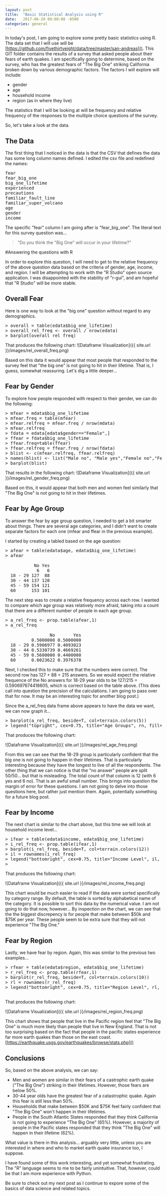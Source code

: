 ```yaml
---
layout: post
title:  "Basic Statistical Analysis using R"
date:   2017-06-20 09:00:00 -0500
categories: general
---
```


In today's post, I am going to explore some pretty basic statistics using R.  The data set that I will use will be [https://github.com/fivethirtyeight/data/tree/master/san-andreas]().  This GIT folder contains the results of a survey that asked people about their fears of earth quakes.  I am specifically going to determine, based on the survey, who has the greatest fears of "The Big One" striking California broken down by various demographic factors.  The factors I will explore will include:
 
- gender
- age
- household income
- region (as in where they live)

The statistics that I will be looking at will be frequency and relative frequency of the responses to the multiple choice questions of the survey.  
  
So, let's take a look at the data.  

## The Data
The first thing that I noticed in the data is that the CSV that defines the data has some long column names defined.  I edited the csv file and redefined the names:

<pre>
fear                   
fear_big_one           
big_one_lifetime
experienced        
precautions            
familiar_fault_line
familiar_super_volcano 
age                    
gender
income
</pre>

The specific "fear" column I am going after is "fear\_big\_one".  The literal text for this survey question was...

> "Do you think the "Big One" will occur in your lifetime?"

#Answering the questions with R

In order to explore this question, I will need to get to the relative frequency of the above question data based on the criteria of gender, age, income, and region. I will be attempting to work with the "R Studio" open source application.  I was disappointed with the stability of "r-gui", and am hopeful that "R Studio" will be more stable.

##  Overall Fear
Here is one way to look at the "big one" question without regard to any demographics.

<pre>
> overall = table(edata$big_one_lifetime)
> overall_rel_freq <- overall / nrow(edata)
> barplot(overall_rel_freq)
</pre>

That produces the following chart:
![Dataframe Visualization]({{ site.url }}/images/rel_overall_freq.png)

Based on this data it would appear that most people that responded to the survey feel that "the big one" is not going to hit in their lifetime.  That is, I guess, somewhat reassuring.  Let's dig a little deeper...

## Fear by Gender

To explore how people responded with respect to their gender, we can do the following:

<pre>
> mfear = mdata$big_one_lifetime
> mfear.freq = table(mfear)
> mfear.relfreq = mfear.freq / nrow(mdata)
> mfear.relfreq
> fdata = edata[edata$gender=="Female",]
> ffear = fdata$big_one_lifetime
> ffear.freq=table(ffear)
> ffear.relfreq = ffear.freq / nrow(fdata)
> blist <- c(mfear.relfreq, ffear.relfreq)
> names(blist) <- list("Male no", "Male yes","Female no","Female yes")
> barplot(blist)
</pre>

That results in the following chart:
![Dataframe Visualization]({{ site.url }}/images/rel_gender_freq.png)

Based on this, it would appear that both men and women feel similarly that "The Big One" is not going to hit in their lifetimes.

## Fear by Age Group

To answer the fear by age group question, I needed to get a bit smarter about things.  There are several age categories, and I didn't want to create separate factors for each one (mfear and ffear in the previous example).

I started by creating a tabled based on the age question:

<pre>
> afear = table(edata$age, edata$big_one_lifetime)
> afear
         
           No Yes
            6   6
  18 - 29 127  88
  30 - 44 137 120
  45 - 59 154 121
  60      153 101
</pre>

The next step was to create a relative frequency across each row.  I wanted to compare which age group was relatively more afraid, taking into a count that there are a different number of people in each age group.

<pre>
> a_rel_freq <- prop.table(afear,1)
> a_rel_freq
         
                 No       Yes
          0.5000000 0.5000000
  18 - 29 0.5906977 0.4093023
  30 - 44 0.5330739 0.4669261
  45 - 59 0.5600000 0.4400000
  60      0.6023622 0.3976378
</pre>

Next, I checked this to make sure that the numbers were correct.  The second row has 127 + 88 = 215 answers.  So we would expect the relative frequence of the No answers for 18-29 year olds to be 127/215 = 0.590697674418605, which is correct based on the table above.  (This does call into question the precision of the calculations.  I am going to pass over that for now.  It may be an interesting topic for another blog post.)

Since the a\_rel\_freq data frame above appears to have the data we want, we can now graph it...

<pre>
> barplot(a_rel_freq, beside=T, col=terrain.colors(5))
> legend("topright", cex=0.75, title="Age Groups", rn, fill=terrain.colors(5))
</pre>

That produces the following chart:

![Dataframe Visualization]({{ site.url }}/images/rel_age_freq.png)

From this we can see that the 18-29 group is particularly confident that the big one is not going to happen in their lifetimes.  That is particularly interesting because they have the longest to live of all the respondents.  The other thing that we can notice is that the "no answer" people are split 50/50...  but that is misleading.  The total count of that column is 12 (with 6 yes and 6 no).  That is an awful small number.  This brings into question the margin of error for these questions.  I am not going to delve into those questions here, but rather just mention them.  Again, potentially something for a future blog post.

## Fear by Income

The next chart is similar to the chart above, but this time we will look at household income level...

<pre>
> ifear = table(edata$income, edata$big_one_lifetime)
> i_rel_freq <- prop.table(ifear,1)
> barplot(i_rel_freq, beside=T, col=terrain.colors(12))
> il = rownames(i_rel_freq)
> legend("bottomright", cex=0.75, title="Income Level", il, fill=terrain.colors(12))
> 
</pre>

That produces the following chart:

![Dataframe Visualization]({{ site.url }}/images/rel_income_freq.png)

This chart would be much easier to read if the data were sorted specifically by category range.  By default, the table is sorted by alphabetical name of the category.  It is possible to sort this data by the numerical value.  I am not going to do that now, however...  By inspection on the chart, we can see that the the biggest discrepency is for people that make between $50k and $75K per year.  These people seem to be extra sure that they will not experience "The Big One."

## Fear by Region

Lastly, we have fear by region.  Again, this was similar to the previous two examples...

<pre>
> rfear = table(edata$region, edata$big_one_lifetime)
> r_rel_freq <- prop.table(rfear,1)
> barplot(r_rel_freq, beside=T, col=terrain.colors(10))
> rl = rownames(r_rel_freq)
> legend("bottomright", cex=0.75, title="Region Level", rl, fill=terrain.colors(10))

</pre>

That produces the following chart:

![Dataframe Visualization]({{ site.url }}/images/rel_region_freq.png)

This chart shows that people that live in the Pacific region feel that "The Big One" is much more likely than people that live in New England.  That is not too surprising based on the fact that people in the pacific states experience far more earth quakes than those on the east coast.  [https://earthquake.usgs.gov/earthquakes/browse/stats.php]()

## Conclusions

So, based on the above analysis, we can say:

- Men and women are similar in their fears of a castrophic earth quake ("The Big One") striking in their lifetimes.  However, those fears are below 50%.
- 30-44 year olds have the greatest fear of a catastrophic quake.  Again this fear is still less than 50%.
- Households that make between $50K and $75K feel fairly confident that "The Big One" won't happen in their lifetimes.
- People in the South Atlantic States responded that they think California is not going to experience "The Big One" (65%).  However, a majority of people in the Pacific states responded that they think "The Big One" will happen in their lifetime (62%).  

What value is there in this analysis...  arguably very little, unless you are interested in where and who to market earth quake insurance too, I suppose.

I have found some of this work interesting, and yet somewhat frustrating.  The "R" language seems to me to be fairly unintuitive.  That, however, could be that I am more experience with Python.  

Be sure to check out my next post as I continue to expore some of the basics of data science and related topics.